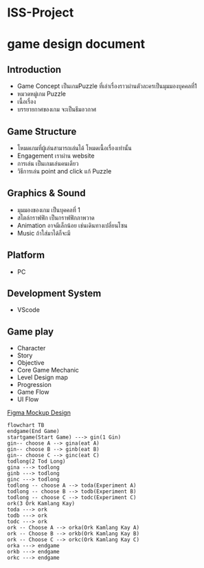 # ISS-Project

# game design document

## Introduction
- Game Concept เป็นเกมPuzzle ที่เล่าเรื่องราวผ่านตัวละครเป็นมุมมองบุคคลที่1
- หมวดหมู่เกม Puzzle
- เนื้อเรื่อง 
- บรรยายกาศของเกม จะเป็นธีมอวกาศ

## Game Structure
- โหมดเกมที่ผู้เล่นสามารถเล่นได้ โหมดเนื้อเรื่องเท่านั้น
- Engagement เราผ่าน website
- การเล่น เป็นเกมเล่นคนเดียว
- วิธีการเล่น point and click แก้ Puzzle

## Graphics & Sound
- มุมมองของเกม เป็นบุคคลที่ 1
- สไตล์กราฟฟิก เป็นกราฟฟิกภาพวาด
- Animation อาจมีเล็กน้อย เช่นเดินทางเปลี่ยนโซน
- Music ถ้าใส่มาได้ก็จะมี
## Platform
- PC

## Development System
- VScode

## Game play
- Character 
- Story 
- Objective 
- Core Game Mechanic 
- Level Design map 
- Progression 
- Game Flow 
- UI Flow

[Figma Mockup Design](https://www.figma.com/file/naEJtMEKg3ZsUoGjgdbYcC/ISS?node-id=0%3A1)

``` mermaid
flowchart TB
endgame(End Game)
startgame(Start Game) ---> gin(1 Gin)
gin-- choose A --> gina(eat A)
gin-- choose B --> ginb(eat B)
gin-- choose C --> ginc(eat C)
todlong(2 Tod Long)
gina ---> todlong
ginb ---> todlong
ginc ---> todlong
todlong -- choose A --> toda(Experiment A)
todlong -- choose B --> todb(Experiment B)
todlong -- choose C --> todc(Experiment C)
ork(3 Ork Kamlang Kay)
toda ---> ork
todb ---> ork
todc ---> ork
ork -- Choose A --> orka(Ork Kamlang Kay A)
ork -- Choose B --> orkb(Ork Kamlang Kay B)
ork -- Choose C --> orkc(Ork Kamlang Kay C)
orka ---> endgame
orkb ---> endgame
orkc ---> endgame
```
